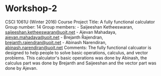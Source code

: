 # Workshop-2

CSCI 1061U (Winter 2016) Course Project
Title: A fully functional calculator
Group number: 14
Group members: 
    - Saijeeshan Ketheeswaran, saijeeshan.ketheeswaran@uoit.net
    - Ajevan Mahadaya, ajevan.mahadaya@uoit.net
    - Brejanth Rajendran, brejanth.rajendran@uoit.net
    - Abinash Narendiran, abinash.narendiran@uoit.net 
Comments:
	The fully functional calcuator is designed to help people to solve
basic operations, calculus, and vector problems. This calculator's basic 
operations was done by Abinash, the calculus part was done by Brejanth and 
Saijeeshan and the vector part was done by Ajevan.


